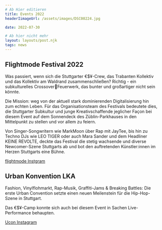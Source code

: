 ```yaml
---
# Ab Hier editieren
title: Events 2022
headerIimageUrl: /assets/images/DSC00224.jpg

date: 2022-07-30

# Ab hier nicht mehr
layout: layouts/post.njk
tags: news
---
```


## Flightmode Festival 2022

Was passiert, wenn sich die Stuttgarter €$¥-Crew, das Trabanten Kollektiv und das 
Kollektiv am Waldrand zusammenschließen? Richtig - ein subkulturelles CrossoverFeuerwerk, das bunter und großartiger nicht sein könnte.

Die Mission: weg von der aktuell stark dominierenden Digitalisierung hin zum echten Leben. Für das Organisationsteam des Festivals bedeutete dies, die Stuttgarter Subkultur und junge Kreativschaffende jeglicher Façon bei diesem Event auf dem Sonnendeck des Züblin-Parkhauses in den Mittelpunkt zu stellen und vor allem zu feiern.

Von Singer-Songwritern wie MarkMoon über Rap mit JayTee, bis hin zu Techno DJs 
wie LEO TIGER oder auch Mara Sander und dem Headliner KEINE REVOLTE, deckte das Festival die stetig wachsende und diverse Newcomer-Szene Stuttgarts ab und bot den auftretenden Künstler:innen im Herzen Stuttgarts eine Bühne.


[flightmode Instgram](https://www.instagram.com/flightmode__festival)
 
 
 
 ## Urban Konvention LKA

Fashion, Vinylflohmarkt, Rap-Musik, Graffiti-Jams & Breaking Battles: Die erste Urban Convention setzte einen neuen Meilenstein für die Hip-Hop-Szene in Stuttgart.

Das €$¥-Camp konnte sich auch bei diesem Event in Sachen Live-Performance 
behaupten.


[Ucon Instagram](https://www.instagram.com/0711ucon/)